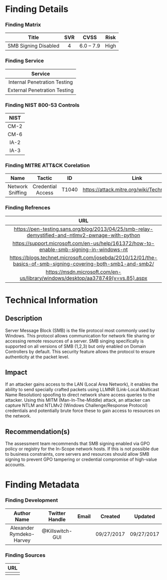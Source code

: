 # Finding Details 

### Finding Matrix
| Title  | SVR  |  CVSS  | Risk |
|:-:|:-:|:-:|:-:|
|  SMB Signing Disabled | 4  | 6.0 – 7.9  | High  |

### Finding Service
| Service  |
|:-:|
| Internal Penetration Testing  |
| External Penetration Testing  |

### Finding NIST 800-53 Controls
| NIST  |
|:-:|
| CM-2 |
| CM-6 | 
| IA-2 |
| IA-3 |


### Finding MITRE ATT&CK Corelation
| Name | Tactic | ID | Link |
|:-:|:-:|:-:|:-:|
| Network Sniffing	| Credential Access | T1040 | https://attack.mitre.org/wiki/Technique/T1040 |

### Finding Refrences
| URL |
|:-:|
| https://pen-testing.sans.org/blog/2013/04/25/smb-relay-demystified-and-ntlmv2-pwnage-with-python |
| https://support.microsoft.com/en-us/help/161372/how-to-enable-smb-signing-in-windows-nt |
| https://blogs.technet.microsoft.com/josebda/2010/12/01/the-basics-of-smb-signing-covering-both-smb1-and-smb2/ |
| https://msdn.microsoft.com/en-us/library/windows/desktop/aa378749(v=vs.85).aspx |
 
 
# Technical Information

## Description 
Server Message Block (SMB) is the file protocol most commonly used by Windows. This protocol allows communication for network file sharing or accessing remote resources of a server. SMB singing specifically is supported on all versions of SMB (1,2,3) but only enabled on Domain Controllers by default. This security feature allows the protocol to ensure authenticity at the packet level.


## Impact
If an attacker gains access to the LAN (Local Area Network), it enables the ability to send specially crafted packets using LLMNR (Link-Local Multicast Name Resolution) spoofing to direct network share access queries to the attacker. Using this MITM (Man-In-The-Middle) attack, an attacker can capture NTLM and NTLMv2 (Windows Challenge/Response Protocol) credentials and potentially brute force these to gain access to resources on the network. 



## Recommendation(s)
The assessment team recommends that SMB signing enabled via GPO policy or registry for the In-Scope network hosts. If this is not possible due to business constraints, core servers and resources should allow SMB signing to prevent GPO tampering or credential compromise of high-value accounts.  

# Finding Metadata
### Finding Development
| Author Name | Twitter Handle | Email | Created | Updated |
|:-:|:-:|:-:|:-:|:-:|
| Alexander Rymdeko-Harvey | @Killswitch-GUI |  | 09/27/2017 | 09/27/2017 |

### Finding Sources
| URL | 
|:-:|
|  |
